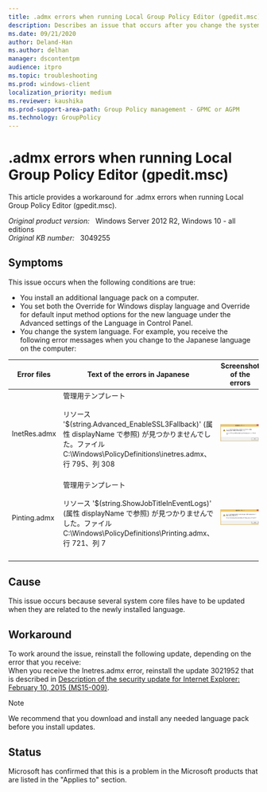 ```yaml
---
title: .admx errors when running Local Group Policy Editor (gpedit.msc)
description: Describes an issue that occurs after you change the system language
ms.date: 09/21/2020
author: Deland-Han
ms.author: delhan 
manager: dscontentpm
audience: itpro
ms.topic: troubleshooting
ms.prod: windows-client
localization_priority: medium
ms.reviewer: kaushika
ms.prod-support-area-path: Group Policy management - GPMC or AGPM
ms.technology: GroupPolicy
---
```

# .admx errors when running Local Group Policy Editor (gpedit.msc)  

This article provides a workaround for .admx errors when running Local Group Policy Editor (gpedit.msc).  

_Original product version:_ &nbsp; Windows Server 2012 R2, Windows 10 - all editions  
_Original KB number:_ &nbsp; 3049255

## Symptoms  

This issue occurs when the following conditions are true:

- You install an additional language pack on a computer.
- You set both the Override for Windows display language and Override for default input method options for the new language under the Advanced settings of the Language in Control Panel.
- You change the system language. For example, you receive the following error messages when you change to the Japanese language on the computer:

|Error files|Text of the errors in Japanese|Screenshot of the errors|
|---|---|---|
|InetRes.admx|管理用テンプレート<br/><br/>リソース '$(string.Advanced_EnableSSL3Fallback)' (属性 displayName で参照) が見つかりませんでした。ファイル C:\Windows\PolicyDefinitions\inetres.admx、行 795、列 308<br/><br/>|![The screen shot of the Inetres.admx error in Japanese ](./media/admx-errors-when-local-group-policy-editor/inetres-admx.png)<br/>|
|Pinting.admx|管理用テンプレート<br/><br/>リソース '$(string.ShowJobTitleInEventLogs)' (属性 displayName で参照) が見つかりませんでした。ファイル C:\Windows\PolicyDefinitions\Printing.admx、行 721、列 7<br/><br/>|![The screen shot of the Printing.admx error in Japanese ](./media/admx-errors-when-local-group-policy-editor/pinting-admx.png)<br/>|
||||

## Cause

This issue occurs because several system core files have to be updated when they are related to the newly installed language.

## Workaround

To work around the issue, reinstall the following update, depending on the error that you receive:  
When you receive the Inetres.admx error, reinstall the update 3021952 that is described in [Description of the security update for Internet Explorer: February 10, 2015 (MS15-009)](https://support.microsoft.com/help/3021952).

>[!NOTE]  
> We recommend that you download and install any needed language pack before you install updates.

## Status

Microsoft has confirmed that this is a problem in the Microsoft products that are listed in the "Applies to" section.
